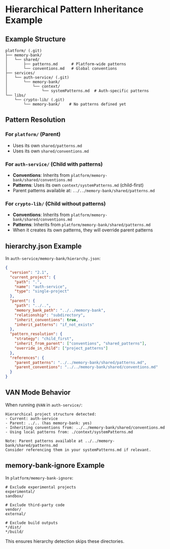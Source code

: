 # Hierarchical Pattern Inheritance Example

## Example Structure
```
platform/ (.git)
├── memory-bank/
│   └── shared/
│       ├── patterns.md      # Platform-wide patterns
│       └── conventions.md   # Global conventions
├── services/
│   └── auth-service/ (.git)
│       └── memory-bank/
│           └── context/
│               └── systemPatterns.md  # Auth-specific patterns
└── libs/
    └── crypto-lib/ (.git)
        └── memory-bank/    # No patterns defined yet
```

## Pattern Resolution

### For `platform/` (Parent)
- Uses its own `shared/patterns.md`
- Uses its own `shared/conventions.md`

### For `auth-service/` (Child with patterns)
- **Conventions**: Inherits from `platform/memory-bank/shared/conventions.md`
- **Patterns**: Uses its own `context/systemPatterns.md` (child-first)
- Parent patterns available at: `../../memory-bank/shared/patterns.md`

### For `crypto-lib/` (Child without patterns)
- **Conventions**: Inherits from `platform/memory-bank/shared/conventions.md`
- **Patterns**: Inherits from `platform/memory-bank/shared/patterns.md`
- When it creates its own patterns, they will override parent patterns

## hierarchy.json Example

In `auth-service/memory-bank/hierarchy.json`:
```json
{
  "version": "2.1",
  "current_project": {
    "path": ".",
    "name": "auth-service",
    "type": "single-project"
  },
  "parent": {
    "path": "../..",
    "memory_bank_path": "../../memory-bank",
    "relationship": "subdirectory",
    "inherit_conventions": true,
    "inherit_patterns": "if_not_exists"
  },
  "pattern_resolution": {
    "strategy": "child_first",
    "inherit_from_parent": ["conventions", "shared_patterns"],
    "override_in_child": ["project_patterns"]
  },
  "references": {
    "parent_patterns": "../../memory-bank/shared/patterns.md",
    "parent_conventions": "../../memory-bank/shared/conventions.md"
  }
}
```

## VAN Mode Behavior

When running `@VAN` in `auth-service/`:
```
Hierarchical project structure detected:
- Current: auth-service
- Parent: ../.. (has memory-bank: yes)
- Inheriting conventions from: ../../memory-bank/shared/conventions.md
- Using local patterns from: ./context/systemPatterns.md

Note: Parent patterns available at ../../memory-bank/shared/patterns.md
Consider referencing them in your systemPatterns.md if relevant.
```

## memory-bank-ignore Example

In `platform/memory-bank-ignore`:
```
# Exclude experimental projects
experimental/
sandbox/

# Exclude third-party code
vendor/
external/

# Exclude build outputs
*/dist/
*/build/
```

This ensures hierarchy detection skips these directories.